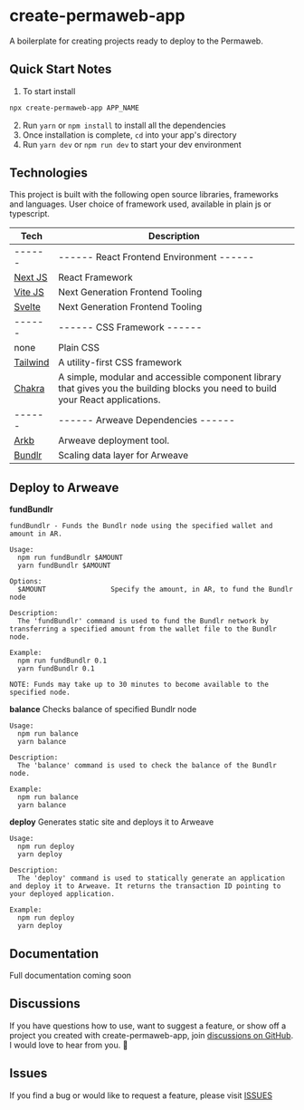 # create-permaweb-app
A boilerplate for creating projects ready to deploy to the Permaweb.

## Quick Start Notes

1.  To start install

```bash
npx create-permaweb-app APP_NAME
```

2.  Run `yarn` or `npm install` to install all the dependencies
3.  Once installation is complete, `cd` into your app's directory
4.  Run `yarn dev` or `npm run dev` to start your dev environment

## Technologies

This project is built with the following open source libraries, frameworks and languages. User choice of framework used, available in plain js or typescript.

| Tech | Description |
| --------------------------------------------- | ------------------------------------------------------------------ |
| ------ | ------ React Frontend Environment ------ |
| [Next JS](https://nextjs.org/) | React Framework |
| [Vite JS](https://vitejs.dev/) | Next Generation Frontend Tooling |
| [Svelte](https://svelte.dev/) | Next Generation Frontend Tooling |
| ------ | ------ CSS Framework ------ |
| none | Plain CSS |
| [Tailwind](https://tailwindcss.com/) | A utility-first CSS framework |
| [Chakra](https://chakra-ui.com/) | A simple, modular and accessible component library that gives you the building blocks you need to build your React applications. |
| ------ | ------ Arweave Dependencies ------ |
| [Arkb](https://github.com/textury/arkb) | Arweave deployment tool. |
| [Bundlr](https://bundlr.network/) | Scaling data layer for Arweave |

## Deploy to Arweave
<b>fundBundlr</b>
```
fundBundlr - Funds the Bundlr node using the specified wallet and amount in AR.

Usage:
  npm run fundBundlr $AMOUNT
  yarn fundBundlr $AMOUNT

Options:
  $AMOUNT                Specify the amount, in AR, to fund the Bundlr node

Description:
  The 'fundBundlr' command is used to fund the Bundlr network by transferring a specified amount from the wallet file to the Bundlr node.

Example:
  npm run fundBundlr 0.1
  yarn fundBundlr 0.1

NOTE: Funds may take up to 30 minutes to become available to the specified node.
```
<b>balance</b>
Checks balance of specified Bundlr node
```
Usage:
  npm run balance
  yarn balance

Description:
  The 'balance' command is used to check the balance of the Bundlr node.

Example:
  npm run balance
  yarn balance
```
<b>deploy</b>
Generates static site and deploys it to Arweave
```
Usage:
  npm run deploy
  yarn deploy

Description:
  The 'deploy' command is used to statically generate an application and deploy it to Arweave. It returns the transaction ID pointing to your deployed application. 

Example:
  npm run deploy
  yarn deploy
```
## Documentation
Full documentation coming soon

## Discussions

If you have questions how to use, want to suggest a feature, or show off a project you created with create-permaweb-app, join [discussions on GitHub](https://github.com/pbillingsby/create-permaweb-app/discussions). I would love to hear from you. 🙂

## Issues

If you find a bug or would like to request a feature, please visit [ISSUES](https://github.com/pbillingsby/create-permaweb-app/issues)
